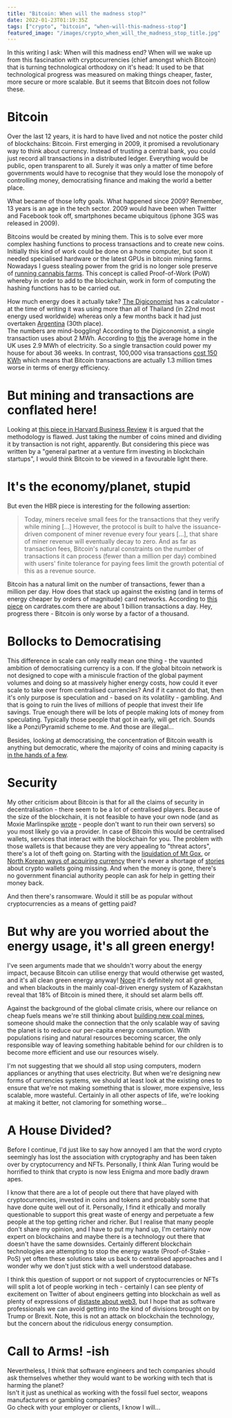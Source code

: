 ```yaml
---
title: "Bitcoin: When will the madness stop?"
date: 2022-01-23T01:19:35Z
tags: ["crypto", "bitcoin", "when-will-this-madness-stop"]
featured_image: "/images/crypto_when_will_the_madness_stop_title.jpg"
---
```


In this writing I ask: When will this madness end? When will we wake up from this fascination with 
cryptocurrencies (chief amongst which Bitcoin) that is turning technological orthodoxy on it's head: It used to be that 
technological progress was measured on making things cheaper, faster, more secure or more scalable.  But it seems 
that Bitcoin does not follow these.   

# Bitcoin

Over the last 12 years, it is hard to have lived and not notice the poster child of
blockchains: Bitcoin.  First emerging in 2009, it promised a revolutionary way to think about currency.  Instead
of trusting a central bank, you could just record all transactions in a distributed ledger.  Everything would be
public, open transparent to all.  Surely it was only a matter of time before governments would have to recognise that
they would lose the monopoly of controlling money, democratising finance and making the world a better place.  

What became of those lofty goals.  What happened since 2009?  Remember, 13 years is an age in the tech sector.  2009 would
have been when Twitter and Facebook took off, smartphones became ubiquitous (iphone 3GS was released in 2009).  

Bitcoins would be created by mining them.  This is to solve ever more complex hashing functions to process transactions and to
create new coins.  Initially this kind of work could be done on a home computer, but soon it needed specialised hardware
or the latest GPUs in bitcoin mining farms.  Nowadays I guess stealing power from the grid is no longer sole preserve
of [running cannabis farms](https://www.bbc.co.uk/news/uk-england-birmingham-57280115).  This concept is called 
Proof-of-Work (PoW) whereby in order to add to the blockchain, work in form of computing the hashing functions has to
be carried out.

How much energy does it actually take? [The Digiconomist](https://digiconomist.net/bitcoin-energy-consumption/) has
a calculator - at the time of writing it was using more than all of Thailand (in 22nd most energy used worldwide) whereas 
only a few months back it had just overtaken [Argentina](https://www.bbc.co.uk/news/technology-56012952) (30th place).  
The numbers are mind-boggling!  According to the Digiconomist, a single transaction uses about 2 MWh. According to 
[this](https://usave.co.uk/energy/how-much-energy-does-the-average-uk-household-consume/)
the average home in the UK uses 2.9 MWh of electricity.  So a single transaction could power my house for about 36 weeks.
In contrast, 100,000 visa transactions [cost 150 KWh](https://www.statista.com/statistics/881541/bitcoin-energy-consumption-transaction-comparison-visa/)
which means that Bitcoin transactions are actually 1.3 million times worse in terms of energy efficiency.

# But mining and transactions are conflated here!

Looking at [this piece in Harvard Business Review](https://hbr.org/2021/05/how-much-energy-does-bitcoin-actually-consume)
it is argued that the methodology is flawed.  Just taking the number of coins mined and dividing it by transaction
is not right, apparently.  But considering this piece was written by a "general partner at a venture firm investing in
blockchain startups", I would think Bitcoin to be viewed in a favourable light there.

# It's the economy/planet, stupid

But even the HBR piece is interesting for the following assertion:

> Today, miners receive small fees for the transactions that they verify while mining \[...]
> However, the protocol is built to halve the issuance-driven component of miner revenue every four years \[...], 
> that share of miner revenue will eventually decay to zero. And as far as transaction fees, Bitcoin's natural 
> constraints on the number of transactions it can process (fewer than a million per day) combined with users' finite 
> tolerance for paying fees limit the growth potential of this as a revenue source.

Bitcoin has a natural limit on the number of transactions, fewer than a million per day.  How does that stack up 
against the existing (and in terms 
of energy cheaper by orders of magnitude) card networks.  According to [this piece](https://www.cardrates.com/advice/number-of-credit-card-transactions-per-day-year/)
on cardrates.com there are about 1 billion transactions a day.  Hey, progress there - Bitcoin is only worse by a factor
of a thousand.

# Bollocks to Democratising

This difference in scale can only really mean one thing - the vaunted ambition of democratising currency is a con.
If the global bitcoin network is not designed to cope with a miniscule fraction of the global payment volumes and doing
so at massively higher energy costs, how could it ever scale to take over from centralised currencies?  And if it cannot
do that, then it's only purpose is speculation and - based on its volatility - gambling.  And that is going to ruin the
lives of millions of people that invest their life savings.  True enough there will be lots of people making lots of 
money from speculating.  Typically those people that got in early, will get rich.  Sounds like a Ponzi/Pyramid scheme
to me.  And those are illegal... 

Besides, looking at democratising, the concentration of Bitcoin wealth is anything but democratic, where the majority
of coins and mining capacity is [in the hands of a few](https://time.com/6110392/bitcoin-ownership/).

# Security

My other criticism about Bitcoin is that for all the claims of security in decentralisation - there seem to be a lot
of centralised players.  Because of the size of the blockchain, it is not feasible to have your own node (and as Moxie
Marlinspike [wrote](https://moxie.org/2022/01/07/web3-first-impressions.html) - people don't want to run their own servers)
so you most likely go via a provider.  In case of Bitcoin this would be centralised wallets, services that interact
with the blockchain for you.  The problem with those wallets is that because they are very appealing to "threat actors",
there's a lot of theft going on.  Starting with the [liquidation of Mt Gox](https://en.wikipedia.org/wiki/Mt._Gox), or
[North Korean ways of acquiring currency](https://www.theregister.com/2022/01/16/in_brief_security/) there's never a
shortage of [stories](https://web3isgoinggreat.com) about crypto wallets going missing.  And when the money is gone,
there's no government financial authority people can ask for help in getting their money back.

And then there's ransomware.  Would it still be as popular without cryptocurrencies as a means
of getting paid?

# But why are you worried about the energy usage, it's all green energy!

I've seen arguments made that we shouldn't worry about the energy impact, because Bitcoin can utilise energy that would
otherwise get wasted, and it's all clean green energy anyway!  [Nope](https://www.theguardian.com/world/2022/jan/06/kazakhstan-bitcoin-internet-shutdown)
it's definitely not all green, and when blackouts in the mainly coal-driven energy system of Kazakhstan reveal that 18%
of Bitcoin is mined there, it should set alarm bells off.

Against the background of the global climate crisis, where our reliance on cheap fuels means we're still thinking about
[building new coal mines](https://www.bbc.co.uk/news/explainers-56023895), someone should make the connection that
the only scalable way of saving the planet is to reduce our per-capita energy consumption.  With populations rising
and natural resources becoming scarcer, the only responsible way of leaving something habitable behind for our children
is to become more efficient and use our resources wisely.  

I'm not suggesting that we should all stop using computers, modern appliances or anything that uses electricity.  But 
when we're designing new forms of currencies systems, we should at least look at the existing ones to ensure that we're
not making something that is slower, more expensive, less scalable, more wasteful.  Certainly in all other aspects 
of life, we're looking at making it better, not clamoring for something worse...

# A House Divided?

Before I continue, I'd just like to say how annoyed I am that the word crypto seemingly has lost the association with 
cryptography and has been taken over by cryptocurrency and NFTs.  Personally, I think Alan Turing would be horrified
to think that crypto is now less Enigma and more badly drawn apes.

I know that there are a lot of people out there that have played with cryptocurrencies, invested in coins and tokens 
and probably some that have done quite well out of it.  Personally, I find it ethically and morally questionable to
support this great waste of energy and perpetuate a few people at the top getting richer and richer.  But I realise 
that many people don't share my opinion, and I have to put my hand up, I'm certainly now expert on blockchains and maybe 
there is a technology out there that doesn't have the same downsides.  Certainly different blockchain technologies
are attempting to stop the energy waste (Proof-of-Stake - PoS) yet often these solutions take us back to centralised
approaches and I wonder why we don't just stick with a well understood database.

I think this question of support or not support of cryptocurrencies or NFTs will split a lot of people working in
tech - certainly I can see plenty of excitement on Twitter of about engineers getting into blockchain as well
as plenty of expressions of [distaste about web3](https://twitter.com/peter_szilagyi/status/1483016569961730050?s=21), 
but I hope that as software professionals we can avoid getting into the kind of divisions brought on by Trump or Brexit.
Note, this is not an attack on blockchain the technology, but the concern about the ridiculous energy consumption.

# Call to Arms! -ish

Nevertheless, I think that software engineers and
tech companies should ask themselves whether they would want to be working with tech that is harming the planet?  
Isn't it just as unethical as working with the fossil fuel sector, weapons manufacturers or gambling companies?  
Go check with your employer or clients, I know I will...

